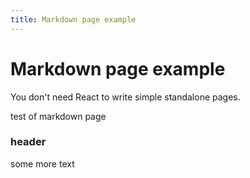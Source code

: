 ```yaml
---
title: Markdown page example
---
```


# Markdown page example

You don't need React to write simple standalone pages.

test of markdown page

### header

some more text



